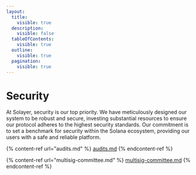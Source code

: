 ```yaml
---
layout:
  title:
    visible: true
  description:
    visible: false
  tableOfContents:
    visible: true
  outline:
    visible: true
  pagination:
    visible: true
---
```


# Security

At Solayer, security is our top priority. We have meticulously designed our system to be robust and secure, investing substantial resources to ensure our protocol adheres to the highest security standards. Our commitment is to set a benchmark for security within the Solana ecosystem, providing our users with a safe and reliable platform.

{% content-ref url="audits.md" %}
[audits.md](audits.md)
{% endcontent-ref %}

{% content-ref url="multisig-committee.md" %}
[multisig-committee.md](multisig-committee.md)
{% endcontent-ref %}

<figure><img src="../../.gitbook/assets/Restaking_Graphic (4).png" alt=""><figcaption></figcaption></figure>
